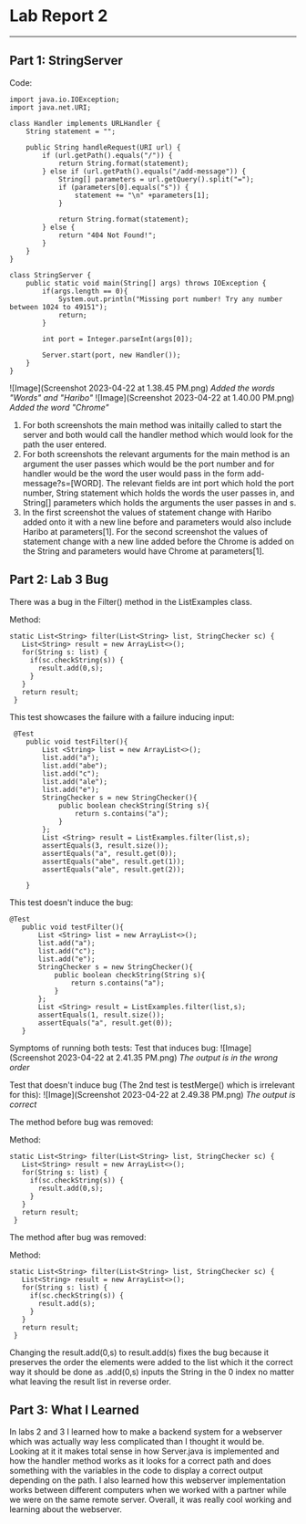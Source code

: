# Lab Report 2
---

## Part 1: StringServer
Code:
```
import java.io.IOException;
import java.net.URI;

class Handler implements URLHandler {
    String statement = "";

    public String handleRequest(URI url) {
        if (url.getPath().equals("/")) {
            return String.format(statement);
        } else if (url.getPath().equals("/add-message")) {
            String[] parameters = url.getQuery().split("=");
            if (parameters[0].equals("s")) {
                statement += "\n" +parameters[1];
            }
            
            return String.format(statement);
        } else {
            return "404 Not Found!";
        }
    }
}

class StringServer {
    public static void main(String[] args) throws IOException {
        if(args.length == 0){
            System.out.println("Missing port number! Try any number between 1024 to 49151");
            return;
        }

        int port = Integer.parseInt(args[0]);

        Server.start(port, new Handler());
    }
}
```
![Image](Screenshot 2023-04-22 at 1.38.45 PM.png)
*Added the words "Words" and "Haribo"*
![Image](Screenshot 2023-04-22 at 1.40.00 PM.png)
*Added the word "Chrome"*

1. For both screenshots the main method was initailly called to start the server and both would call the handler method which would look for the path the user entered.
2. For both screenshots the relevant arguments for the main method is an argument the user passes which would be the port number and for handler would be the word the user would pass in the form add-message?s=[WORD]. The relevant fields are int port which hold the port number, String statement which holds the words the user passes in, and String[] parameters which holds the arguments the user passes in and s.
3. In the first screenshot the values of statement change with Haribo added onto it with a new line before and parameters would also include Haribo at parameters[1]. For the second screenshot the values of statement change with a new line added before the Chrome is added on the String and parameters would have Chrome at parameters[1].


## Part 2: Lab 3 Bug
There was a bug in the Filter() method in the ListExamples class.  

Method:
 ```
 static List<String> filter(List<String> list, StringChecker sc) {
    List<String> result = new ArrayList<>();
    for(String s: list) {
      if(sc.checkString(s)) {
        result.add(0,s);
      }
    }
    return result;
  }
```
This test showcases the failure with a failure inducing input:
```
 @Test
    public void testFilter(){
        List <String> list = new ArrayList<>();
        list.add("a");
        list.add("abe");
        list.add("c");
        list.add("ale");
        list.add("e");
        StringChecker s = new StringChecker(){
            public boolean checkString(String s){
                return s.contains("a");
            }
        };
        List <String> result = ListExamples.filter(list,s);
        assertEquals(3, result.size());
        assertEquals("a", result.get(0));
        assertEquals("abe", result.get(1));
        assertEquals("ale", result.get(2));
        
    }
 ```
 This test doesn't induce the bug:
 ```
 @Test
    public void testFilter(){
        List <String> list = new ArrayList<>();
        list.add("a");
        list.add("c");
        list.add("e");
        StringChecker s = new StringChecker(){
            public boolean checkString(String s){
                return s.contains("a");
            }
        };
        List <String> result = ListExamples.filter(list,s);
        assertEquals(1, result.size());
        assertEquals("a", result.get(0));    
    }
 ```
 Symptoms of running both tests:
 Test that induces bug:
 ![Image](Screenshot 2023-04-22 at 2.41.35 PM.png)
 *The output is in the wrong order*  
 
 Test that doesn't induce bug (The 2nd test is testMerge() which is irrelevant for this):
 ![Image](Screenshot 2023-04-22 at 2.49.38 PM.png)
 *The output is correct*  
 
 The method before bug was removed:  
 
 Method:
 ```
 static List<String> filter(List<String> list, StringChecker sc) {
    List<String> result = new ArrayList<>();
    for(String s: list) {
      if(sc.checkString(s)) {
        result.add(0,s);
      }
    }
    return result;
  }
```
The method after bug was removed:  

Method:
 ```
 static List<String> filter(List<String> list, StringChecker sc) {
    List<String> result = new ArrayList<>();
    for(String s: list) {
      if(sc.checkString(s)) {
        result.add(s);
      }
    }
    return result;
  }
```
Changing the result.add(0,s) to result.add(s) fixes the bug because it preserves the order the elements were added to the list which it the correct way it should be done as .add(0,s) inputs the String in the 0 index no matter what leaving the result list in reverse order.

## Part 3: What I Learned

In labs 2 and 3 I learned how to make a backend system for a webserver which was actually way less complicated than I thought it would be. Looking at it it makes total sense in how Server.java is implemented and how the handler method works as it looks for a correct path and does something with the variables in the code to display a correct output depending on the path. I also learned how this webserver implementation works between different computers when we worked with a partner while we were on the same remote server. Overall, it was really cool working and learning about the webserver.
 
 

